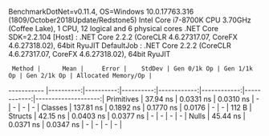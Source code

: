 
BenchmarkDotNet=v0.11.4, OS=Windows 10.0.17763.316 (1809/October2018Update/Redstone5)
Intel Core i7-8700K CPU 3.70GHz (Coffee Lake), 1 CPU, 12 logical and 6 physical cores
.NET Core SDK=2.2.104
  [Host]     : .NET Core 2.2.2 (CoreCLR 4.6.27317.07, CoreFX 4.6.27318.02), 64bit RyuJIT
  DefaultJob : .NET Core 2.2.2 (CoreCLR 4.6.27317.07, CoreFX 4.6.27318.02), 64bit RyuJIT


     Method |      Mean |     Error |    StdDev | Gen 0/1k Op | Gen 1/1k Op | Gen 2/1k Op | Allocated Memory/Op |
----------- |----------:|----------:|----------:|------------:|------------:|------------:|--------------------:|
 Primitives |  37.94 ns | 0.0331 ns | 0.0310 ns |           - |           - |           - |                   - |
    Classes | 137.81 ns | 0.1892 ns | 0.1770 ns |      0.0176 |           - |           - |               112 B |
    Structs |  42.15 ns | 0.0403 ns | 0.0377 ns |           - |           - |           - |                   - |
      Nulls |  45.44 ns | 0.0371 ns | 0.0347 ns |           - |           - |           - |                   - |
